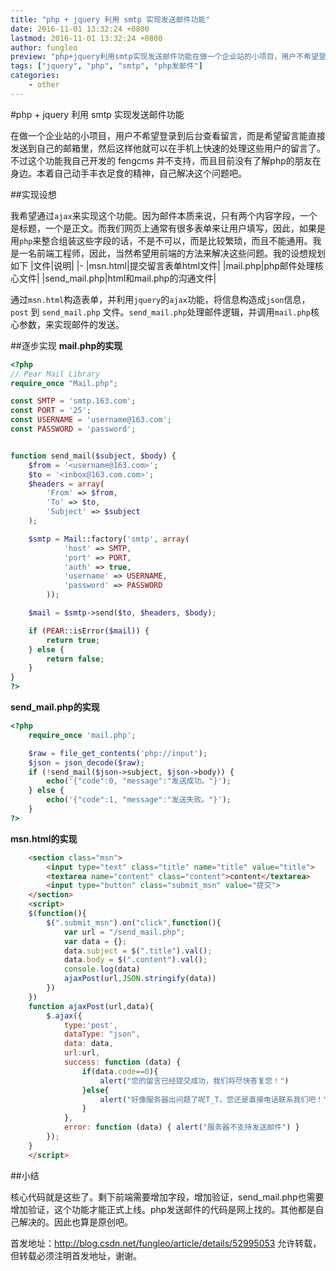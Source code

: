 ```yaml
---
title: "php + jquery 利用 smtp 实现发送邮件功能"
date: 2016-11-01 13:32:24 +0800
lastmod: 2016-11-01 13:32:24 +0800
author: fungleo
preview: "php+jquery利用smtp实现发送邮件功能在做一个企业站的小项目，用户不希望登录到后台查看留言，而是希望留言能直接发送到自己的邮箱里，然后这样他就可以在手机上快速的处理这些用户的留言了。不过这个功能我自己开发的fengcms并不支持，而且目前没有了解php的朋友在身边。本着自己动手丰衣足食的精神，自己解决这个问题吧。实现设想我希望通过ajax来实现这个功能。因为邮件本质来说，只有"
tags: ["jquery", "php", "smtp", "php发邮件"]
categories:
    - other
---
```


#php + jquery 利用 smtp 实现发送邮件功能

在做一个企业站的小项目，用户不希望登录到后台查看留言，而是希望留言能直接发送到自己的邮箱里，然后这样他就可以在手机上快速的处理这些用户的留言了。不过这个功能我自己开发的 fengcms 并不支持，而且目前没有了解php的朋友在身边。本着自己动手丰衣足食的精神，自己解决这个问题吧。

##实现设想

我希望通过`ajax`来实现这个功能。因为邮件本质来说，只有两个内容字段，一个是标题，一个是正文。而我们网页上通常有很多表单来让用户填写，因此，如果是用`php`来整合组装这些字段的话，不是不可以，而是比较繁琐，而且不能通用。我是一名前端工程师，因此，当然希望用前端的方法来解决这些问题。我的设想规划如下
|文件|说明|
|-
|msn.html|提交留言表单html文件|
|mail.php|php邮件处理核心文件|
|send_mail.php|html和mail.php的沟通文件|

通过`msn.html`构造表单，并利用`jquery`的`ajax`功能，将信息构造成`json`信息，`post` 到 `send_mail.php` 文件。`send_mail.php`处理邮件逻辑，并调用`mail.php`核心参数，来实现邮件的发送。

##逐步实现
**mail.php的实现**
```php
<?php
// Pear Mail Library
require_once "Mail.php";

const SMTP = 'smtp.163.com';
const PORT = '25';
const USERNAME = 'username@163.com';
const PASSWORD = 'password';


function send_mail($subject, $body) {
    $from = '<username@163.com>';
    $to = '<inbox@163.com.com>';
    $headers = array(
        'From' => $from,
        'To' => $to,
        'Subject' => $subject
    );

    $smtp = Mail::factory('smtp', array(
            'host' => SMTP,
            'port' => PORT,
            'auth' => true,
            'username' => USERNAME,
            'password' => PASSWORD
        ));

    $mail = $smtp->send($to, $headers, $body);

    if (PEAR::isError($mail)) {
        return true;
    } else {
        return false;
    }
}
?>
```
**send_mail.php的实现**
```php
<?php
    require_once 'mail.php';

    $raw = file_get_contents('php://input');
    $json = json_decode($raw);
    if (!send_mail($json->subject, $json->body)) {
        echo('{"code":0, "message":"发送成功。"}');
    } else {
        echo('{"code":1, "message":"发送失败。"}');
    }
?>
```
**msn.html的实现**
```html
	<section class="msn">
		<input type="text" class="title" name="title" value="title">
		<textarea name="content" class="content">content</textarea>
		<input type="button" class="submit_msn" value="提交">
	</section>
	<script>
	$(function(){
		$(".submit_msn").on("click",function(){
			var url = "/send_mail.php";
			var data = {};
			data.subject = $(".title").val();
			data.body = $(".content").val();
			console.log(data)
			ajaxPost(url,JSON.stringify(data))
		})
	})
	function ajaxPost(url,data){
		$.ajax({
			type:'post',
			dataType: "json",
			data: data,
			url:url,
			success: function (data) {
	            if(data.code==0){
	                alert("您的留言已经提交成功，我们将尽快答复您！")
	            }else{
	                alert("好像服务器出问题了呢T_T，您还是直接电话联系我们吧！")
	            }
	        },
			error: function (data) { alert("服务器不支持发送邮件") }
		});
	}
	</script>
```
##小结

核心代码就是这些了。剩下前端需要增加字段，增加验证，send_mail.php也需要增加验证，这个功能才能正式上线。php发送邮件的代码是网上找的。其他都是自己解决的。因此也算是原创吧。

首发地址：http://blog.csdn.net/fungleo/article/details/52995053 允许转载，但转载必须注明首发地址，谢谢。